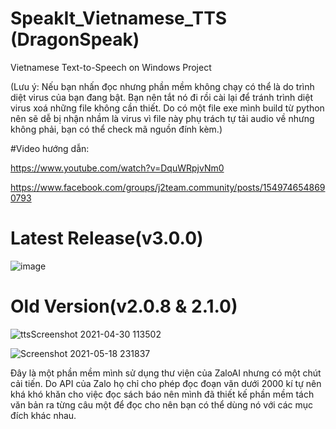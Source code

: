 # SpeakIt_Vietnamese_TTS (DragonSpeak)
Vietnamese Text-to-Speech on Windows Project

(Lưu ý: Nếu bạn nhấn đọc nhưng phần mềm không chạy có thể là do trình diệt virus của bạn đang bật. Bạn nên tắt nó đi rồi cài lại để tránh trình diệt virus xoá những file không cần thiết. Do có một file exe mình build từ python nên sẽ dễ bị nhận nhầm là virus vì file này phụ trách tự tải audio về nhưng không phải, bạn có thể check mã nguồn đính kèm.)

#Video hướng dẫn:

https://www.youtube.com/watch?v=DquWRpjvNm0

https://www.facebook.com/groups/j2team.community/posts/1549746548690793

# Latest Release(v3.0.0)

![image](https://user-images.githubusercontent.com/48487157/148921846-f36a88c3-0120-4692-ba09-6bc96d1d5137.png)

# Old Version(v2.0.8 & 2.1.0)

![ttsScreenshot 2021-04-30 113502](https://user-images.githubusercontent.com/48487157/116680887-6fe05380-a9d6-11eb-9776-bd7b812c5ecf.png)

![Screenshot 2021-05-18 231837](https://user-images.githubusercontent.com/48487157/118687595-673da900-b82f-11eb-84f4-a85fa1075ac1.png)


Đây là một phần mềm mình sử dụng thư viện của ZaloAI nhưng có một chút cải tiến.
Do API của Zalo họ chỉ cho phép đọc đoạn văn dưới 2000 kí tự nên khá khó khăn cho việc đọc sách báo nên mình đã thiết kế phần mềm tách văn bản ra từng câu một để đọc cho nên bạn có thể dùng nó với các mục đích khác nhau.
